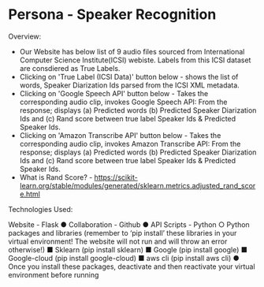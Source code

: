 # Persona - Speaker Recognition
Overview:

* Our Website has below list of 9 audio files sourced from International Computer Science Institute(ICSI) webiste. Labels from this ICSI dataset are consdiered as True Labels.
* Clicking on 'True Label (ICSI Data)' button below - shows the list of words, Speaker Diarization Ids parsed from the ICSI XML metadata.
* Clicking on 'Google Speech API' button below - Takes the corresponding audio clip, invokes Google Speech API: From the response; displays (a) Predicted words (b) Predicted Speaker Diarization Ids and (c) Rand score between true label Speaker Ids & Predicted Speaker Ids.
* Clicking on 'Amazon Transcribe API' button below - Takes the corresponding audio clip, invokes Amazon Transcribe API: From the response; displays (a) Predicted words (b) Predicted Speaker Diarization Ids and (c) Rand score between true label Speaker Ids & Predicted Speaker Ids.
* What is Rand Score? - https://scikit-learn.org/stable/modules/generated/sklearn.metrics.adjusted_rand_score.html


Technologies Used:

Website - Flask
● Collaboration - Github
● API Scripts - Python
○ Python packages and libraries (remember to ‘pip install’ these libraries in your virtual
environment! The website will not run and will throw an error otherwise!)
■ Sklearn (pip install sklearn)
■ Google (pip install google)
■ Google-cloud (pip install google-cloud)
■ aws cli (pip install aws cli)
● Once you install these packages, deactivate and then reactivate your virtual
environment before running
